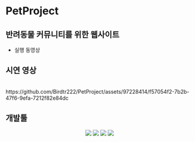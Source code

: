 # PetProject

반려동물 커뮤니티를 위한 웹사이트
---------------------------------
- 실행 동영상

시연 영상
----
<br>
https://github.com/Birdtr222/PetProject/assets/97228414/f57054f2-7b2b-47f6-9efa-7212f82e84dc
</br>


개발툴
------
<div align=center>
<img src="https://img.shields.io/badge/html-E34F26?style=for-the-badge&logo=html&logoColor=white">
<img src="https://img.shields.io/badge/css3-1572B6?style=for-the-badge&logo=css3&logoColor=white">
<img src="https://img.shields.io/badge/firebase-FFCA28?style=for-the-badge&logo=firebase&logoColor=white">
<img src="https://img.shields.io/badge/API kakao-FFCD00?style=for-the-badge&logo=kakao&logoColor=white">
</div>
